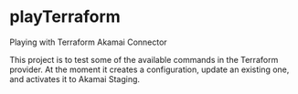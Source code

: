# playTerraform
Playing with Terraform Akamai Connector

This project is to test some of the available commands in the Terraform provider. At the moment it creates a configuration, update an existing one, and activates it to Akamai Staging.

